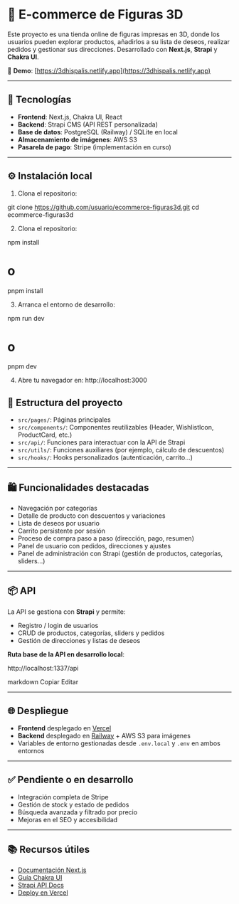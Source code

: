# 🛒 E-commerce de Figuras 3D

Este proyecto es una tienda online de figuras impresas en 3D, donde los usuarios pueden explorar productos, añadirlos a su lista de deseos, realizar pedidos y gestionar sus direcciones. Desarrollado con **Next.js**, **Strapi** y **Chakra UI**.

🔗 **Demo**: [https://3dhispalis.netlify.app](https://3dhispalis.netlify.app)

---

## 🚀 Tecnologías

- **Frontend**: Next.js, Chakra UI, React  
- **Backend**: Strapi CMS (API REST personalizada)  
- **Base de datos**: PostgreSQL (Railway) / SQLite en local  
- **Almacenamiento de imágenes**: AWS S3  
- **Pasarela de pago**: Stripe (implementación en curso)

---

## ⚙️ Instalación local

1. Clona el repositorio:

git clone https://github.com/usuario/ecommerce-figuras3d.git
cd ecommerce-figuras3d

2. Clona el repositorio:

npm install
# o
pnpm install

3. Arranca el entorno de desarrollo:

npm run dev
# o
pnpm dev

4. Abre tu navegador en: http://localhost:3000

## 🧩 Estructura del proyecto

- `src/pages/`: Páginas principales
- `src/components/`: Componentes reutilizables (Header, WishlistIcon, ProductCard, etc.)
- `src/api/`: Funciones para interactuar con la API de Strapi
- `src/utils/`: Funciones auxiliares (por ejemplo, cálculo de descuentos)
- `src/hooks/`: Hooks personalizados (autenticación, carrito...)

---

## 🛍️ Funcionalidades destacadas

- Navegación por categorías
- Detalle de producto con descuentos y variaciones
- Lista de deseos por usuario
- Carrito persistente por sesión
- Proceso de compra paso a paso (dirección, pago, resumen)
- Panel de usuario con pedidos, direcciones y ajustes
- Panel de administración con Strapi (gestión de productos, categorías, sliders...)

---

## 📦 API

La API se gestiona con **Strapi** y permite:

- Registro / login de usuarios
- CRUD de productos, categorías, sliders y pedidos
- Gestión de direcciones y listas de deseos

**Ruta base de la API en desarrollo local**:

http://localhost:1337/api

markdown
Copiar
Editar

---

## 🌐 Despliegue

- **Frontend** desplegado en [Vercel](https://vercel.com)
- **Backend** desplegado en [Railway](https://railway.app) + AWS S3 para imágenes
- Variables de entorno gestionadas desde `.env.local` y `.env` en ambos entornos

---

## ✅ Pendiente o en desarrollo

- Integración completa de Stripe
- Gestión de stock y estado de pedidos
- Búsqueda avanzada y filtrado por precio
- Mejoras en el SEO y accesibilidad

---

## 📚 Recursos útiles

- [Documentación Next.js](https://nextjs.org/docs)
- [Guía Chakra UI](https://chakra-ui.com/docs)
- [Strapi API Docs](https://docs.strapi.io)
- [Deploy en Vercel](https://vercel.com/docs)
